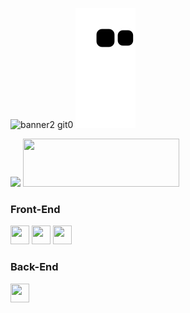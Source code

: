 ![banner2 git0](https://github.com/Ana-Caroline-Gouvea/Ana-Caroline-Gouvea/assets/126121435/cbd4c38b-0169-4c77-9e0c-92c47b9d81a6)
![Snake gif](https://github.com/Ana-Caroline-Gouvea/Ana-Caroline-Gouvea/blob/output/github-contribution-grid-snake.svg)

<div>
 
 <img width ="340" src="https://github-readme-stats.vercel.app/api?username=Ana-Caroline-Gouvea&theme=midnight-purple&show_icons=true"/>
 <img height="77em" width="250em" src="https://github-readme-stats.vercel.app/api/top-langs/?username=Ana-Caroline-Gouvea&layout=compact&theme=midnight-purple"/>

</div>

### Front-End

  <div display:flex>
    <img height="30em" width="30em"
 src="https://cdn.jsdelivr.net/gh/devicons/devicon/icons/html5/html5-original.svg" />
    <img height="30em" width="30em"
 src="https://cdn.jsdelivr.net/gh/devicons/devicon/icons/css3/css3-original.svg" />       
    <img height="30em" width="30em"
 src="https://cdn.jsdelivr.net/gh/devicons/devicon/icons/javascript/javascript-original.svg" />
  </div>

  ### Back-End
  
  <div display:flex>
    <img height="30em" width="30em"
 src="https://cdn.jsdelivr.net/gh/devicons/devicon/icons/javascript/javascript-original.svg" />
  </div>
          
